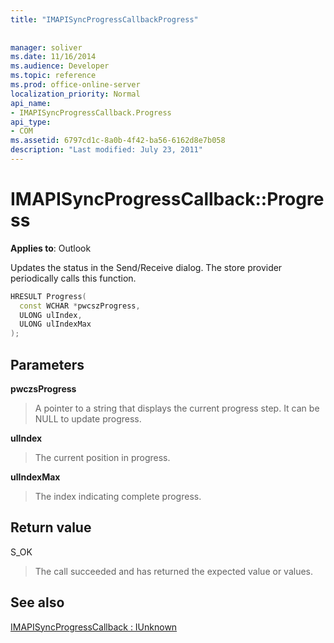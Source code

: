 ```yaml
---
title: "IMAPISyncProgressCallbackProgress"
 
 
manager: soliver
ms.date: 11/16/2014
ms.audience: Developer
ms.topic: reference
ms.prod: office-online-server
localization_priority: Normal
api_name:
- IMAPISyncProgressCallback.Progress
api_type:
- COM
ms.assetid: 6797cd1c-8a0b-4f42-ba56-6162d8e7b058
description: "Last modified: July 23, 2011"
---
```


# IMAPISyncProgressCallback::Progress

  
  
**Applies to**: Outlook 
  
Updates the status in the Send/Receive dialog. The store provider periodically calls this function.
  
```cpp
HRESULT Progress(
  const WCHAR *pwcszProgress, 
  ULONG ulIndex, 
  ULONG ulIndexMax
);
```

## Parameters

 **pwczsProgress**
  
> A pointer to a string that displays the current progress step. It can be NULL to update progress.
    
 **ulIndex**
  
> The current position in progress.
    
 **ulIndexMax**
  
> The index indicating complete progress.
    
## Return value

S_OK 
  
> The call succeeded and has returned the expected value or values.
    
## See also



[IMAPISyncProgressCallback : IUnknown](imapisyncprogresscallbackiunknown.md)


